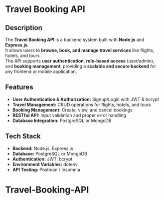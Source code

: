 # Travel Booking API

## Description
The **Travel Booking API** is a backend system built with **Node.js** and **Express.js**.  
It allows users to **browse, book, and manage travel services** like flights, hotels, and tours.  
The API supports **user authentication**, **role-based access** (user/admin), and **booking management**, providing a **scalable and secure backend** for any frontend or mobile application.

## Features
- **User Authentication & Authorization:** Signup/Login with JWT & bcrypt  
- **Travel Management:** CRUD operations for flights, hotels, and tours  
- **Booking Management:** Create, view, and cancel bookings  
- **RESTful API:** Input validation and proper error handling  
- **Database Integration:** PostgreSQL or MongoDB  

## Tech Stack
- **Backend:** Node.js, Express.js  
- **Database:** PostgreSQL or MongoDB  
- **Authentication:** JWT, bcrypt  
- **Environment Variables:** dotenv  
- **API Testing:** Postman / Insomnia
# Travel-Booking-API
